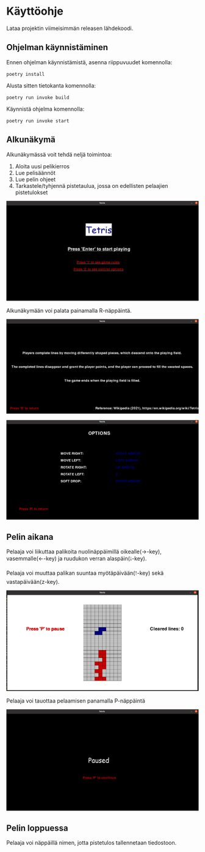 # Käyttöohje

Lataa projektin viimeisimmän releasen lähdekoodi.

## Ohjelman käynnistäminen

Ennen ohjelman käynnistämistä, asenna riippuvuudet komennolla:
```
poetry install
```
Alusta sitten tietokanta komennolla:
```
poetry run invoke build
```
Käynnistä ohjelma komennolla:
```
poetry run invoke start
```
## Alkunäkymä

Alkunäkymässä voit tehdä neljä toimintoa:


1. Aloita uusi pelikierros
2. Lue pelisäännöt
3. Lue pelin ohjeet
4. Tarkastele/tyhjennä pistetaulua, jossa on edellisten pelaajien pistetulokset

![Alkunäkymä](https://github.com/TanakaAkihiro/ot-harjoitustyo/blob/master/dokumentaatio/kuvat/kayttoohje-alkunaytto.png)

Alkunäkymään voi palata painamalla R-näppäintä.

![Pelisäännöt](https://github.com/TanakaAkihiro/ot-harjoitustyo/blob/master/dokumentaatio/kuvat/kayttoohje-pelisaannot.png)

![Peliohjeet](https://github.com/TanakaAkihiro/ot-harjoitustyo/blob/master/dokumentaatio/kuvat/kayttoohje-peliohjeet.png)

## Pelin aikana

Pelaaja voi liikuttaa palikoita nuolinäppäimillä oikealle(→-key), vasemmalle(←-key) ja ruudukon verran alaspäin(🠃-key).

Pelaaja voi muuttaa palikan suuntaa myötäpäivään(🠁-key) sekä vastapäivään(z-key).

![Pelinäkymä](https://github.com/TanakaAkihiro/ot-harjoitustyo/blob/master/dokumentaatio/kuvat/kayttoohje-pelinakyma.png)

Pelaaja voi tauottaa pelaamisen panamalla P-näppäintä

![Pause-näyttö](https://github.com/TanakaAkihiro/ot-harjoitustyo/blob/master/dokumentaatio/kuvat/kayttoohje-pause.png)

## Pelin loppuessa

Pelaaja voi näppäillä nimen, jotta pistetulos tallennetaan tiedostoon.
